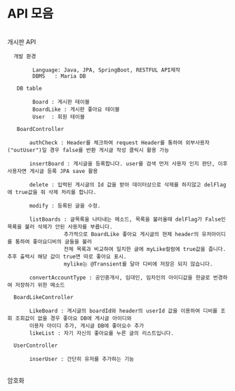 # API 모음
<br>
개시판 API

      개발 환경 

            Language: Java, JPA, SpringBoot, RESTFUL API제작
            DBMS   : Maria DB

       DB table 

            Board : 게시판 테이블
            BoardLike : 게시판 좋아요 테이블  
            User  : 회원 테이블

       BoardController

           authCheck : Header를 체크하여 request Header를 통하여 외부사용자("outUser")일 경우 false를 반환 게시글 작성 클릭시 활용 가능 

           insertBoard : 게시글을 등록합니다. user를 검색 먼저 사용자 인지 판단, 이후 사용자면 게시글 등록 JPA save 활용

           delete : 입력된 게시글의 Id 값을 받아 데이터상으로 삭제를 하지않고 delFlag에 true값을 줘 삭제 처리를 합니다.

           modify : 등록된 글을 수정.

           listBoards : 글목록을 나타내는 메소드, 목록을 불러올때 delFlag가 False인 목룍을 불러 삭제가 안된 사용자를 부릅니다.
                      추가적으로 BoardLike 좋아요 게시글의 현제 header의 유저아이디를 통하여 좋아요디비의 글들을 불러
                      전체 목록과 비교하여 일치한 글에 myLike컬럼에 true값을 줍니다. 추후 출력시 해당 값이 true면 따로 좋아요 표시.
                      mylike는 @Transient를 달아 디비에 저장은 되지 않습니다.

           convertAccountType : 공인중개사, 임대인, 임차인의 아이디값을 한글로 번경하여 저장하기 위한 메소드 

      BoardLikeController

           LikeBoard : 게시글의 boardId와 header의 userId 값을 이용하여 디비를 조회 조회값이 없을 경우 좋아요 DB에 게시글 아이디와
           이용자 아이디 추가, 게시글 DB에 좋아요수 추가
           likeList : 자기 자신의 좋아요를 누른 글의 리스트입니다.

      UserController

           inserUser : 간단히 유저를 추가하는 기능
<br>
암호화 





